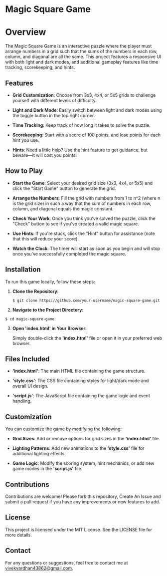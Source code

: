 <a name="top"></a>

# Magic Square Game

# Overview

The Magic Square Game is an interactive puzzle where the player must arrange numbers in a grid such that the sums of the numbers in each row, column, and diagonal are all the same. This project features a responsive UI with both light and dark modes, and additional gameplay features like time tracking, scorekeeping, and hints.

## Features

- **Grid Customization**: Choose from 3x3, 4x4, or 5x5 grids to challenge yourself with different levels of difficulty.

- **Light and Dark Mode**: Easily switch between light and dark modes using the toggle button in the top right corner.

- **Time Tracking**: Keep track of how long it takes to solve the puzzle.

- **Scorekeeping**: Start with a score of 100 points, and lose points for each hint you use.

- **Hints**: Need a little help? Use the hint feature to get guidance, but beware—it will cost you points!

## How to Play

- **Start the Game**: Select your desired grid size (3x3, 4x4, or 5x5) and click the "Start Game" button to generate the grid.
  
- **Arrange the Numbers**: Fill the grid with numbers from 1 to n^2 (where n is the grid size) in such a way that the sum of numbers in each row, column, and diagonal equals the magic constant.
  
- **Check Your Work**: Once you think you've solved the puzzle, click the "Check" button to see if you've created a valid magic square.
  
- **Use Hints**: If you're stuck, click the "Hint" button for assistance (note that this will reduce your score).
  
- **Watch the Clock**: The timer will start as soon as you begin and will stop once you've successfully completed the magic square.

## Installation

To run this game locally, follow these steps:

1. **Clone the Repository**:

   ```
   $ git clone https://github.com/your-username/magic-square-game.git
   ```

2. **Navigate to the Project Directory**:

```
$ cd magic-square-game
```

3. **Open 'index.html' in Your Browser**:

   Simply double-click the **'index.html'** file or open it in your preferred web browser.

## Files Included

- **'index.html'**: The main HTML file containing the game structure.

- **'style.css'**: The CSS file containing styles for light/dark mode and overall UI design.

- **'script.js'**: The JavaScript file containing the game logic and event handling.

## Customization

You can customize the game by modifying the following:

- **Grid Sizes**: Add or remove options for grid sizes in the **'index.html'** file.

- **Lighting Patterns**: Add new animations to the **'style.css'** file for additional lighting effects.

- **Game Logic**: Modify the scoring system, hint mechanics, or add new game modes in the **'script.js'** file.

## Contributions

Contributions are welcome! Please fork this repository, Create An Issue and submit a pull request if you have any improvements or new features to add.

## License

This project is licensed under the MIT License. See the LICENSE file for more details.

## Contact

For any questions or suggestions, feel free to contact me at vivekvardhan43862@gmail.com.

